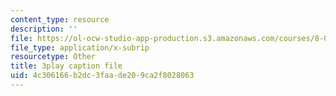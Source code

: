 ```yaml
---
content_type: resource
description: ''
file: https://ol-ocw-studio-app-production.s3.amazonaws.com/courses/8-06-quantum-physics-iii-spring-2018/4c306166b2dc3faade209ca2f8028063_868odGqmB1E.srt
file_type: application/x-subrip
resourcetype: Other
title: 3play caption file
uid: 4c306166-b2dc-3faa-de20-9ca2f8028063
---
```

